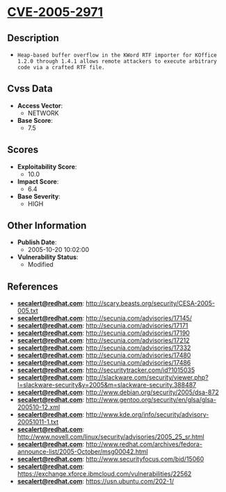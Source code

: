 
# [CVE-2005-2971](http://scary.beasts.org/security/CESA-2005-005.txt)

## Description

- `Heap-based buffer overflow in the KWord RTF importer for KOffice 1.2.0 through 1.4.1 allows remote attackers to execute arbitrary code via a crafted RTF file.`

## Cvss Data

- **Access Vector**:
  - NETWORK
- **Base Score**:
  - 7.5

## Scores

- **Exploitability Score**:
  - 10.0
- **Impact Score**:
  - 6.4
- **Base Severity**:
  - HIGH

## Other Information

- **Publish Date**:
  - 2005-10-20 10:02:00
- **Vulnerability Status**:
  - Modified

## References

- **secalert@redhat.com**: http://scary.beasts.org/security/CESA-2005-005.txt
- **secalert@redhat.com**: http://secunia.com/advisories/17145/
- **secalert@redhat.com**: http://secunia.com/advisories/17171
- **secalert@redhat.com**: http://secunia.com/advisories/17190
- **secalert@redhat.com**: http://secunia.com/advisories/17212
- **secalert@redhat.com**: http://secunia.com/advisories/17332
- **secalert@redhat.com**: http://secunia.com/advisories/17480
- **secalert@redhat.com**: http://secunia.com/advisories/17486
- **secalert@redhat.com**: http://securitytracker.com/id?1015035
- **secalert@redhat.com**: http://slackware.com/security/viewer.php?l=slackware-security&y=2005&m=slackware-security.388487
- **secalert@redhat.com**: http://www.debian.org/security/2005/dsa-872
- **secalert@redhat.com**: http://www.gentoo.org/security/en/glsa/glsa-200510-12.xml
- **secalert@redhat.com**: http://www.kde.org/info/security/advisory-20051011-1.txt
- **secalert@redhat.com**: http://www.novell.com/linux/security/advisories/2005_25_sr.html
- **secalert@redhat.com**: http://www.redhat.com/archives/fedora-announce-list/2005-October/msg00042.html
- **secalert@redhat.com**: http://www.securityfocus.com/bid/15060
- **secalert@redhat.com**: https://exchange.xforce.ibmcloud.com/vulnerabilities/22562
- **secalert@redhat.com**: https://usn.ubuntu.com/202-1/
